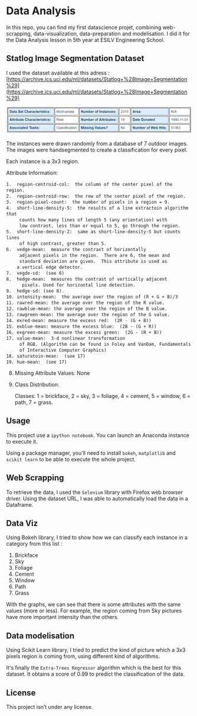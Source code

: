 # Data Analysis

In this repo, you can find my first datascience projet, combining web-scrapping, data-visualization, data-preparation and modelisation. I did it for the Data Analysis lesson in 5th year at ESILV Engineering School.

## Statlog Image Segmentation Dataset

I used the dataset available at this adress :
[https://archive.ics.uci.edu/ml/datasets/Statlog+%28Image+Segmentation%29](https://archive.ics.uci.edu/ml/datasets/Statlog+%28Image+Segmentation%29)

![Dataset characteristics](dataset_charac.png "Dataset characteristics")

The instances were drawn randomly from a database of 7 outdoor 
images.  The images were handsegmented to create a classification
for every pixel.  

Each instance is a 3x3 region.

Attribute Information:

    1.  region-centroid-col:  the column of the center pixel of the region.
    2.  region-centroid-row:  the row of the center pixel of the region.
    3.  region-pixel-count:  the number of pixels in a region = 9.
    4.  short-line-density-5:  the results of a line extractoin algorithm that 
         counts how many lines of length 5 (any orientation) with
         low contrast, less than or equal to 5, go through the region.
    5.  short-line-density-2:  same as short-line-density-5 but counts lines
         of high contrast, greater than 5.
    6.  vedge-mean:  measure the contrast of horizontally
         adjacent pixels in the region.  There are 6, the mean and 
         standard deviation are given.  This attribute is used as
        a vertical edge detector.
    7.  vegde-sd:  (see 6)
    8.  hedge-mean:  measures the contrast of vertically adjacent
          pixels. Used for horizontal line detection. 
    9.  hedge-sd: (see 8).
    10. intensity-mean:  the average over the region of (R + G + B)/3
    11. rawred-mean: the average over the region of the R value.
    12. rawblue-mean: the average over the region of the B value.
    13. rawgreen-mean: the average over the region of the G value.
    14. exred-mean: measure the excess red:  (2R - (G + B))
    15. exblue-mean: measure the excess blue:  (2B - (G + R))
    16. exgreen-mean: measure the excess green:  (2G - (R + B))
    17. value-mean:  3-d nonlinear transformation
         of RGB. (Algorithm can be found in Foley and VanDam, Fundamentals
         of Interactive Computer Graphics)
    18. saturatoin-mean:  (see 17)
    19. hue-mean:  (see 17)

8. Missing Attribute Values: None

9. Class Distribution: 

   Classes: 1 = brickface, 
	    2 = sky, 
	    3 = foliage, 
	    4 = cement, 
	    5 = window, 
	    6 = path, 
	    7 = grass.


## Usage

This project use a `ipython notebook`. You can launch an Anaconda instance to execute it. 

Using a package manager, you'll need to install `bokeh`, `matplotlib` and `scikit learn` to be able to execute the whole project.


## Web Scrapping

To retrieve the data, I used the `Selenium` library with Firefox web browser driver. Using the dataset URL, I was able to automatically load the data in a Dataframe.

## Data Viz

Using Bokeh library, I tried to show how we can classify each instance in a category from this list :
1. Brickface
2. Sky
3. Foliage
4. Cement
5. Window
6. Path
7. Grass

With the graphs, we can see that there is some attributes with the same values (more or less). For example, the region coming from Sky pictures have more important intensity than the others.

## Data modelisation

Using Scikit Learn library, I tried to predict the kind of picture which a 3x3 pixels region is coming from, using different kind of algorithms. 

It's finally the `Extra-Trees Regressor` algorithm which is the best for this dataset. It obtains a score of 0.99 to predict the classification of the data.

## License
This project isn't under any license. 